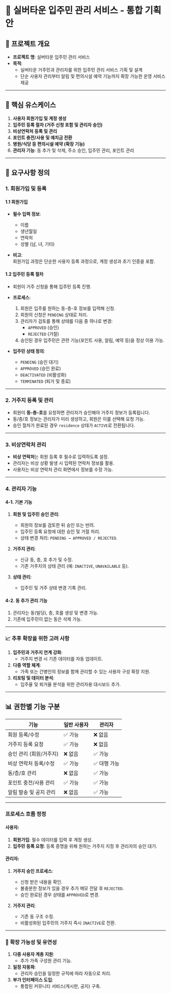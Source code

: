 # 🏡 **실버타운 입주민 관리 서비스 - 통합 기획안**

## **📌 프로젝트 개요**
- **프로젝트 명**: 실버타운 입주민 관리 서비스
- **목적**:
    - 실버타운 거주민과 관리자를 위한 입주민 관리 서비스 기획 및 설계
    - 단순 사용자 관리부터 알림 및 편의시설 예약 기능까지 확장 가능한 운영 서비스 제공

---

## **🧩 핵심 유스케이스**
1. **사용자 회원가입 및 계정 생성**
2. **입주민 등록 절차 (거주 신청 포함 및 관리자 승인)**
3. **비상연락처 등록 및 관리**
4. **포인트 충전/사용 및 예치금 전환**
5. **병원/식당 등 편의시설 예약 (확장 기능)**
6. **관리자 기능**: 동 추가 및 삭제, 주소 승인, 입주민 관리, 포인트 관리

---

## **🧾 요구사항 정의**

### **1. 회원가입 및 등록**
#### 1.1 **회원가입**
- **필수 입력 정보**:
    - 이름
    - 생년월일
    - 연락처
    - 성별 (남, 녀, 기타)

- **비고**:  
  회원가입 과정은 단순한 사용자 등록 과정으로, 계정 생성과 초기 인증을 포함.

#### 1.2 **입주민 등록 절차**
- 회원이 거주 신청을 통해 입주민 등록 진행.
- **프로세스**:
    1. 회원은 입주를 원하는 동-층-호 정보를 입력해 신청.
    2. 회원의 신청은 `PENDING` 상태로 처리.
    3. 관리자가 검토를 통해 상태를 다음 중 하나로 변경:
        - `APPROVED` (승인)
        - `REJECTED` (거절)
    4. 승인된 경우 입주민은 관련 기능(포인트 사용, 알림, 예약 등)을 정상 이용 가능.

- **입주민 상태 정의**:
    - `PENDING` (승인 대기)
    - `APPROVED` (승인 완료)
    - `DEACTIVATED` (비활성화)
    - `TERMINATED` (퇴거 및 종료)

---

### **2. 거주지 등록 및 관리**
- 회원이 **동-층-호**를 요청하면 관리자가 승인해야 거주지 정보가 등록됩니다.
- 동/층/호 정보는 관리자가 미리 생성하고, 회원은 이를 선택해 요청 가능.
- 승인 절차가 완료된 경우 `residence` 상태가 `ACTIVE`로 전환됩니다.

---

### **3. 비상연락처 관리**
- **비상 연락처**는 회원 등록 후 필수로 입력하도록 설정.
- 관리자는 비상 상황 발생 시 입력된 연락처 정보를 활용.
- 사용자는 비상 연락처 관리 화면에서 정보를 수정 가능.

---

### **4. 관리자 기능**
#### **4-1. 기본 기능**
1. **회원 및 입주민 승인 관리**:
    - 회원의 정보를 검토한 뒤 승인 또는 반려.
    - 입주민 등록 요청에 대한 승인 및 거절 처리.
    - 상태 변경 처리: `PENDING → APPROVED / REJECTED`.

2. **거주지 관리**:
    - 신규 동, 층, 호 추가 및 수정.
    - 기존 거주지의 상태 관리 (예: `INACTIVE`, `UNAVAILABLE` 등).

3. **상태 관리**:
    - 입주민 및 거주 상태 변경 기록 관리.

#### **4-2. 동 추가 관리 기능**
1. 관리자는 동(빌딩), 층, 호를 생성 및 변경 가능.
2. 기존에 입주민이 없는 동은 삭제 가능.

---

### 📈 **추후 확장을 위한 고려 사항**
1. **입주민과 거주지 연계 강화**:
    - 거주지 변경 시 기존 데이터를 자동 업데이트.
2. **다중 역할 체계**:
    - 가족 또는 간병인의 정보를 함께 관리할 수 있는 사용자 구성 확장 지원.
3. **리포팅 및 데이터 분석**:
    - 입주율 및 퇴거율 분석을 위한 관리자용 대시보드 추가.

---

## **📊 권한별 기능 구분**

| **기능**         | **일반 사용자** | **관리자**    |
|-----------------|-------------|------------|
| 회원 등록/수정       | ✅ 가능        | ❌ 없음       |
| 거주지 등록 요청      | ✅ 가능        | ❌ 없음       |
| 승인 관리 (회원/거주지) | ❌ 없음        | ✅ 가능       |
| 비상 연락처 등록/수정  | ✅ 가능        | ✅ 대행 가능    |
| 동/층/호 관리       | ❌ 없음        | ✅ 가능       |
| 포인트 충전/사용 관리  | ✅ 가능       | ✅ 가능      |
| 알림 발송 및 공지 관리 | ❌ 없음       | ✅ 가능      |

---

### **프로세스 흐름 정정**
#### 사용자:
1. **회원가입**: 필수 데이터를 입력 후 계정 생성.
2. **입주민 등록 요청**: 등록 증명을 위해 원하는 거주지 지정 후 관리자의 승인 대기.

#### 관리자:
1. **거주지 승인 프로세스**:
    - 신청 받은 내용을 확인.
    - 불충분한 정보가 있을 경우 추가 메모 전달 후 `REJECTED`.
    - 승인 완료된 경우 상태를 `APPROVED`로 변경.

2. **거주지 관리**:
    - 기존 동 구조 수정.
    - 비활성화된 입주민의 거주지 즉시 `INACTIVE`로 전환.

---

### 🚀 **확장 가능성 및 유연성**
1. **다중 사용자 계층 지원**:
    - 추가 가족 구성원 관리 기능.
2. **일정 자동화**:
    - 관리자 승인을 일정한 규칙에 따라 자동으로 처리.
3. **부가 인터페이스 도입**:
    - 통합된 커뮤니티 서비스(게시판, 공지) 구축.
